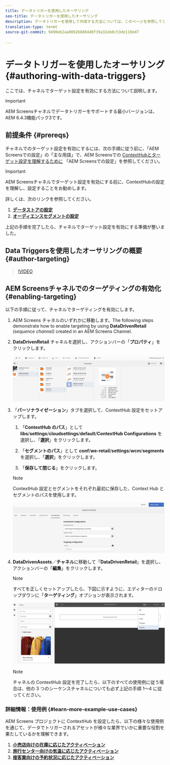 ```yaml
---
title: データトリガーを使用したオーサリング
seo-title: データトリガーを使用したオーサリング
description: データトリガーを使用して作成する方法については、このページを参照してください。
translation-type: tm+mt
source-git-commit: 9490eb2aa089268884d0f39a32eb8c53de110ed7

---
```



# データトリガーを使用したオーサリング {#authoring-with-data-triggers}

ここでは、チャネルでターゲット設定を有効にする方法について説明します。

>[!IMPORTANT]
> AEM Screensチャネルでデータトリガーをサポートする最小バージョンは、AEM 6.4.3機能パック3です。

## 前提条件 {#prereqs}

チャネルでのターゲット設定を有効にするには、次の手順に従う前に、「AEM Screensでの設定」の「主な用語」で、AEM Screensでの [ContextHubとターゲット設定を理解するために](configuring-context-hub.md) 「AEM Screensでの設定」を参照してください。

>[!IMPORTANT]
> AEM Screensチャネルでターゲット設定を有効にする前に、ContextHubの設定を理解し、設定することをお勧めします。

詳しくは、次のリンクを参照してください。

1. **[データストアの設定](configuring-context-hub.md)**
1. **[オーディエンスセグメントの設定](configuring-context-hub.md)**

上記の手順を完了したら、チャネルでターゲット設定を有効にする準備が整いました。

## Data Triggersを使用したオーサリングの概要 {#author-targeting}

>[!VIDEO](https://video.tv.adobe.com/v/31921)

## AEM Screensチャネルでのターゲティングの有効化 {#enabling-targeting}

以下の手順に従って、チャネルでターゲティングを有効にします。

1. AEM Screens チャネルのいずれかに移動します。The following steps demonstrate how to enable targeting by using **DataDrivenRetail** *(sequence channel)* created in an AEM Screens Channel.

1. **DataDrivenRetail** チャネルを選択し、アクションバーの「**プロパティ**」をクリックします。

   ![screen_shot_2019-05-01at43332pm](assets/screen_shot_2019-05-01at43332pm.png)

1. 「**パーソナライゼーション**」タブを選択して、ContextHub 設定をセットアップします。

   1. 「**ContextHub のパス**」として **libs**/**settings**/**cloudsettings**/**default**/**ContextHub Configurations** を選択し、「**選択**」をクリックします。

   1. 「**セグメントのパス**」として **conf**/**we-retail**/**settings**/**wcm**/**segments** を選択し、「**選択**」をクリックします。

   1. 「**保存して閉じる**」をクリックします。
   >[!NOTE]
   >
   >ContextHub 設定とセグメントをそれぞれ最初に保存した、Context Hub とセグメントのパスを使用します。

   ![screen_shot_2019-05-01at44030pm](assets/screen_shot_2019-05-01at44030pm.png)

1. **DataDrivenAssets**／**チャネル**&#x200B;に移動して「**DataDrivenRetail**」を選択し、アクションバーの「**編集**」をクリックします。

   >[!NOTE]
   >
   >すべてを正しくセットアップしたら、下図に示すように、エディターのドロップダウンに「**ターゲティング**」オプションが表示されます。

   ![screen_shot_2019-05-01at44231pm](assets/screen_shot_2019-05-01at44231pm.png)

   >[!NOTE]
   >
   >チャネルの ContextHub 設定を完了したら、以下のすべての使用例に従う場合は、他の 3 つのシーケンスチャネルについても必ず上記の手順 1～4 に従ってください。

### 詳細情報：使用例 {#learn-more-example-use-cases}

AEM Screens プロジェクトに ContextHub を設定したら、以下の様々な使用例を通じて、データでトリガーされるアセットが様々な業界でいかに重要な役割を果たしているかを理解できます。

1. **[小売店向けの在庫に応じたアクティベーション](retail-inventory-activation.md)**
1. **[旅行センター向けの気温に応じたアクティベーション](local-temperature-activation.md)**
1. **[接客業向けの予約状況に応じたアクティベーション](hospitality-reservation-activation.md)**

